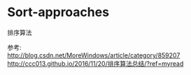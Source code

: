 # Sort-approaches

排序算法

参考:</br>
http://blog.csdn.net/MoreWindows/article/category/859207</br>
http://ccc013.github.io/2016/11/20/排序算法总结/?ref=myread
